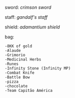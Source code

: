 sword: *crimson sword*

staff: *gandalf's staff*

shield: *adamantium shield*

bag: 

	-8KK of gold
	-Alaude
	-Grimorio
	-Medicinal Herbs
	-Runes
	-Infinity Stone (Infinity MP)
	-Combat Knife
	-Battle Bow
	-pizza
	-chocolate
	-Team Capitão América